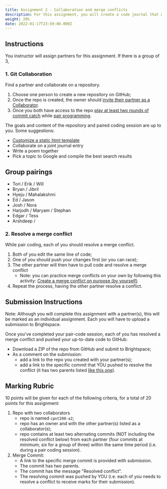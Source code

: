 ```yaml
---
title: Assignment 2 - Collaboration and merge conflicts
description: For this assignment, you will create a code journal that will serve store future journal entries (dailies) for the rest of this program.
weight: 20%
date: 2022-01-17T23:59:00.000Z
---
```


## Instructions
You instructor will assign partners for this assignment. If there is a group of 3, 

### 1. Git Collaboration
Find a partner and collaborate on a repository. 
1. Choose one person to create a new repository on GitHub;
2. Once the repo is created, the owner should [invite their partner as a Collaborator](https://docs.github.com/en/account-and-profile/setting-up-and-managing-your-github-user-account/managing-access-to-your-personal-repositories/inviting-collaborators-to-a-personal-repository).
3. Once you both have access to the repo [play at least two rounds of commit catch](https://gist.github.com/acidtone/3a7ff64489b4fc641f0b96be8edd561d) while [pair programming](https://gist.github.com/acidtone/caa20b2520814a94240043c40301024a).

The goals and content of the repository and paired coding session are up to you. Some suggestions:
- [Customize a static html template](/labs/git/deploy-static-template)
- Collaborate on a joint journal entry
- Write a poem together
- Pick a topic to Google and compile the best search results

## Group pairings
- Tori / Erik / Will
- Bryan / Jibril
- Hyeju / Mahalakshmi
- Ed / Jason
- Josh / Nora
- Harjodh / Maryam / Stephan
- Edgar / Tess
- Arshdeep / 

### 2. Resolve a merge conflict
While pair coding, each of you should resolve a merge conflict.
1. Both of you edit the same line of code;
2. One of you should push your changes first (or you can race);
3. The other partner will then have to pull code and resolve a merge conflict
    - Note: you can practice merge conflicts on your own by following this activity: [Create a merge conflict on purpose (by yourself)](https://gist.github.com/acidtone/d8c2e285c9b25fcb7443a4f0f4e4b4e6)
4. Repeat the process, having the other partner resolve a conflict.

## Submission Instructions
Note: Although you will complete this assignment with a partner(s), this will be marked as an individual assignment. Each you will have to upload a submission to Brightspace.

Once you've completed your pair-code session, each of you has resolved a merge conflict and pushed your up-to-date code to GitHub:
- Download a ZIP of the repo from GitHub and submit to Brightspace;
- As a comment on the submission:
    - add a link to the repo you created with your partner(s);
    - add a link to the specific commit that YOU pushed to resolve the conflict (it has two parents listed [like this one](https://github.com/sait-wbdv/hello-conflict/commit/3accba9e0ec9abdbd542fc3ee05cf680fd792115)).

## Marking Rubric
10 points will be given for each of the following criteria, for a total of 20 points for this assignment:
1. Repo with two collaborators
    - repo is named `cpnt200-a2`;
    - repo has an owner and with the other partner(s) listed as a collaborator(s);
    - repo contains at least two alternating commits (NOT including the resolved conflict below) from each partner (four commits at minimum; six for a group of three) within the same time period (i.e. during a pair coding session).
2. Merge Commit:
    - A link to the specific merge commit is provided with submission.
    - The commit has two parents.
    - The commit has the message "Resolved conflict".
    - The resolving commit was pushed by YOU (i.e. each of you needs to resolve a conflict to receive marks for their submission). 